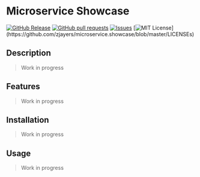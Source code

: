 # Microservice Showcase
[![GitHub Release](https://img.shields.io/github/release/zjayers/microservice.showcase.svg?style=flat)]()
[![GitHub pull requests](https://img.shields.io/github/issues-pr/zjayers/microservice.showcase.svg?style=flat)]()
[![Issues](https://img.shields.io/github/issues-raw/zjayers/microservice.showcase.svg?maxAge=25000)](https://github.com/zjayers/microservice.showcase/issues)
[![MIT License](https://img.shields.io/apm/l/atomic-ui.svg?)](https://github.com/zjayers/microservice.showcase/blob/master/LICENSEs)

## Description

> Work in progress

## Features

> Work in progress

## Installation

> Work in progress

## Usage

> Work in progress